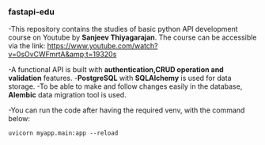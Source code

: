 ### fastapi-edu
-This repository contains the studies of basic python API development course on Youtube by **Sanjeev Thiyagarajan**. The course can be accessible via the link: https://www.youtube.com/watch?v=0sOvCWFmrtA&amp;t=19320s

-A functional API is built with **authentication,CRUD operation and validation** features.
-**PostgreSQL** with **SQLAlchemy** is used for data storage. 
-To be able to make and follow changes easily in the database, **Alembic** data migration tool is used.

-You can run the code after having the required venv, with the command below:

```
uvicorn myapp.main:app --reload 
```
